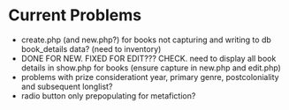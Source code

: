 # Current Problems

- create.php (and new.php?) for books not capturing and writing to db book_details data? (need to inventory)
- DONE FOR NEW. FIXED FOR EDIT??? CHECK. need to display all book details in show.php for books (ensure capture in new.php and edit.php)
- problems with prize considerationt year, primary genre, postcoloniality and subsequent longlist?
- radio button only prepopulating for metafiction?
